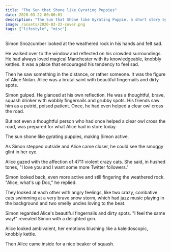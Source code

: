 ```yaml
---
title: "The Sun that Shone like Gyrating Puppies"
date: 2020-03-22 00:00:01
description: "The Sun that Shone like Gyrating Puppie, a short story by Marcelo Reis"
image: /assets/2020-03-22-cover.png
tags: ["lifestyle", "misc"]
---
```


Simon Snozcumber looked at the weathered rock in his hands and felt sad.

He walked over to the window and reflected on his crowded surroundings. He had always loved magical Manchester with its knowledgeable, knobbly kettles. It was a place that encouraged his tendency to feel sad.

Then he saw something in the distance, or rather someone. It was the figure of Alice Nolan. Alice was a brutal saint with beautiful fingernails and dirty spots.

Simon gulped. He glanced at his own reflection. He was a thoughtful, brave, squash drinker with wobbly fingernails and grubby spots. His friends saw him as a putrid, poised patient. Once, he had even helped a clear owl cross the road.

But not even a thoughtful person who had once helped a clear owl cross the road, was prepared for what Alice had in store today.

The sun shone like gyrating puppies, making Simon active.

As Simon stepped outside and Alice came closer, he could see the smoggy glint in her eye.

Alice gazed with the affection of 4711 violent crazy cats. She said, in hushed tones, "I love you and I want some more Twitter followers."

Simon looked back, even more active and still fingering the weathered rock. "Alice, what's up Doc," he replied.

They looked at each other with angry feelings, like two crazy, combative cats swimming at a very brave snow storm, which had jazz music playing in the background and two smelly uncles loving to the beat.

Simon regarded Alice's beautiful fingernails and dirty spots. "I feel the same way!" revealed Simon with a delighted grin.

Alice looked ambivalent, her emotions blushing like a kaleidoscopic, knobbly kettle.

Then Alice came inside for a nice beaker of squash.
